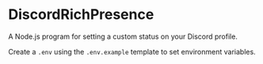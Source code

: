 # DiscordRichPresence
A Node.js program for setting a custom status on your Discord profile.

Create a `.env` using the `.env.example` template to set environment variables.